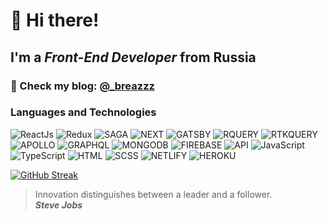 # 👋 Hi there!
## I'm a *Front-End Developer* from Russia
### 🔗 Check my blog: [@_breazzz](https://www.instagram.com/_breazzz/)

### Languages and Technologies 
![ReactJs](https://img.shields.io/badge/-ReactJs-090909?style=for-the-badge&logo=React)
![Redux](https://img.shields.io/badge/-Redux-090909?style=for-the-badge&logo=Redux)
![SAGA](https://img.shields.io/badge/-SAGA-090909?style=for-the-badge&logo=reduxsaga)
![NEXT](https://img.shields.io/badge/-NEXT-090909?style=for-the-badge&logo=vercel)
![GATSBY](https://img.shields.io/badge/-GATSBY-090909?style=for-the-badge&logo=gatsby)
![RQUERY](https://img.shields.io/badge/-RQUERY-090909?style=for-the-badge&logo=reactquery)
![RTKQUERY](https://img.shields.io/badge/-RTKQUERY-090909?style=for-the-badge&logo=rtkq)
![APOLLO](https://img.shields.io/badge/-APOLLO-090909?style=for-the-badge&logo=apollographql)
![GRAPHQL](https://img.shields.io/badge/-GRAPHQL-090909?style=for-the-badge&logo=graphql)
![MONGODB](https://img.shields.io/badge/-MONGODB-090909?style=for-the-badge&logo=mongodb)
![FIREBASE](https://img.shields.io/badge/-FIREBASE-090909?style=for-the-badge&logo=firebase)
![API](https://img.shields.io/badge/-REST&#032;API-090909?style=for-the-badge)
![JavaScript](https://img.shields.io/badge/-JavaScript-090909?style=for-the-badge&logo=JavaScript)
![TypeScript](https://img.shields.io/badge/-TypeScript-090909?style=for-the-badge&logo=TypeScript)
![HTML](https://img.shields.io/badge/-HTML-090909?style=for-the-badge&logo=html5)
![SCSS](https://img.shields.io/badge/-SCSS-090909?style=for-the-badge&logo=sass)
![NETLIFY](https://img.shields.io/badge/-NETLIFY-090909?style=for-the-badge&logo=netlify)
![HEROKU](https://img.shields.io/badge/-HEROKU-090909?style=for-the-badge&logo=heroku)

[![GitHub Streak](http://github-readme-streak-stats.herokuapp.com?user=breazzz&theme=dark&hide_border=true)](https://git.io/streak-stats)

> Innovation distinguishes between a leader and a follower. <br/>
> ***Steve Jobs***

<!--
**Breazzz/Breazzz** is a ✨ _special_ ✨ repository because its `README.md` (this file) appears on your GitHub profile.

Here are some ideas to get you started:

- 🔭 I’m currently working on ...
- 🌱 I’m currently learning ...
- 👯 I’m looking to collaborate on ...
- 🤔 I’m looking for help with ...
- 💬 Ask me about ...
- 📫 How to reach me: ...
- 😄 Pronouns: ...
- ⚡ Fun fact: ...
-->
